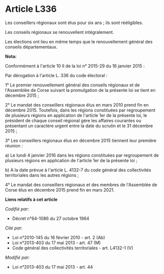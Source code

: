 # Article L336

Les conseillers régionaux sont élus pour six ans ; ils sont rééligibles.

Les conseils régionaux se renouvellent intégralement.

Les élections ont lieu en même temps que le renouvellement général des conseils départementaux.

**Nota:**

Conformément à l'article 10 II de la loi n° 2015-29 du 16 janvier 2015 : 

Par dérogation à l'article L. 336 du code électoral :

1° Le premier renouvellement général des conseils régionaux et de l'Assemblée de Corse suivant la promulgation de la présente
loi se tient en décembre 2015 ;

2° Le mandat des conseillers régionaux élus en mars 2010 prend fin en décembre 2015. Toutefois, dans les régions constituées
par regroupement de plusieurs régions en application de l'article 1er de la présente loi, le président de chaque conseil
régional gère les affaires courantes ou présentant un caractère urgent entre la date du scrutin et le 31 décembre 2015 ;

3° Les conseillers régionaux élus en décembre 2015 tiennent leur première réunion :

a) Le lundi 4 janvier 2016 dans les régions constituées par regroupement de plusieurs régions en application de l'article 1er
de la présente loi ;

b) A la date prévue à l'article L. 4132-7 du code général des collectivités territoriales dans les autres régions ;

4° Le mandat des conseillers régionaux et des membres de l'Assemblée de Corse élus en décembre 2015 prend fin en mars 2021.

**Liens relatifs à cet article**

_Codifié par_:

  - Décret n°64-1086 du 27 octobre 1964

_Cité par_:

  - Loi n°2010-145 du 16 février 2010 - art. 2 (Ab)
  - Loi n°2013-403 du 17 mai 2013 - art. 47 (M)
  - Code général des collectivités territoriales - art. L4132-1 (V)

_Modifié par_:

  - Loi n°2013-403 du 17 mai 2013 - art. 44
